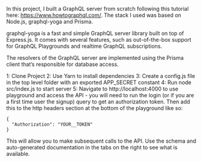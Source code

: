 In this project, I built a GraphQL server from scratch following this tutorial here: https://www.howtographql.com/. The stack I used was based on Node.js, graphql-yoga and Prisma.

graphql-yoga is a fast and simple GraphQL server library built on top of Express.js. It comes with several features, such as out-of-the-box support for GraphQL Playgrounds and realtime GraphQL subscriptions.

The resolvers of the GraphQL server are implemented using the Prisma client that’s responsible for database access.

1: Clone Project
2: Use Yarn to install dependencies
3: Create a config.js file in the top level folder with an exported APP_SECRET constant
4: Run node src/index.js to start server
5: Navigate to http://localhost:4000 to use playground and access the API - you will need to run the login (or if you are a first time user the signup) query to get an authorization token. Then add this to the http headers section at the bottom of the playground like so: 

```
{
  "Authorization": "YOUR__TOKEN"
}
```
This will allow you to make subsequent calls to the API. Use the schema and auto-generated documentation in the tabs on the right to see what is available.
